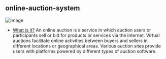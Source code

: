 ## online-auction-system
![Image](https://encrypted-tbn0.gstatic.com/images?q=tbn:ANd9GcQ-bmB7IiYD8xWPbSMulyZJlR7WlXPRqzjw586I83UyVo1BOhlT)
- [What is it?](#what-is-it)
An online auction is a service in which auction users or participants sell or bid for products or services via the Internet. Virtual auctions facilitate online activities between buyers and sellers in different locations or geographical areas. Various auction sites provide users with platforms powered by different types of auction software.
